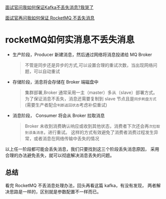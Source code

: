 
[面试官问我如何保证Kafka不丢失消息?我哭了](https://mp.weixin.qq.com/s/qttczGROYoqSulzi8FLXww)

[面试官再问我如何保证 RocketMQ 不丢失消息](https://www.cnblogs.com/goodAndyxublog/p/12563813.html)

# rocketMQ如何实消息不丢失消息

- 生产阶段，Producer 新建消息，然后通过网络将消息投递给 MQ Broker
  > 不管是同步还是异步的方式,可以设置合理的重试次数，当出现网络问题，可以自动重试
  
- 存储阶段，消息将会存储在 Broker 端磁盘中
  > 集群部署,Broker 通常采用一主（master）多从（slave）部署方式。
  > 为了保证消息不丢失，消息还需要复制到 slave 节点且是`同步刷盘方式`(需要生产者配合`判断返回状态`考虑补偿重试)
- 消息阶段， Consumer 将会从 Broker 拉取消息
  >  Broker 未收到消费确认响应或收到其他状态，消费者下次还会再`次拉取到该条消息`，进行重试。
  >  这样的方式有效避免了消费者消费过程发生异常，或者消息在网络传输中丢失的情况
  
以上任一阶段都可能会丢失消息，我们只要找到这三个阶段丢失消息原因，
采用合理的办法避免丢失，就可以彻底解决消息丢失的问题。

## 总结
看完 RocketMQ 不丢消息处理办法，回头再看这篇 kafka，有没有发现，
两者解决思路是一样的，区别就是参数配置不一样而已。




